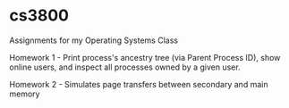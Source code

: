 # cs3800
Assignments for my Operating Systems Class

Homework 1 - Print process's ancestry tree (via Parent Process ID), show online users, and inspect all processes owned by a given user. 

Homework 2 - Simulates page transfers between secondary and main memory


